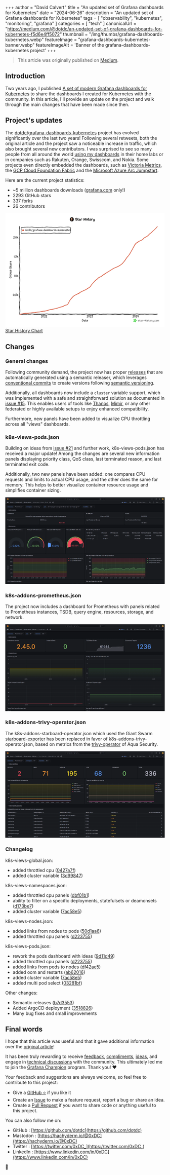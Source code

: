+++
author = "David Calvert"
title = "An updated set of Grafana dashboards for Kubernetes"
date = "2024-06-26"
description = "An updated set of Grafana dashboards for Kubernetes"
tags = [
    "observability", "kubernetes", "monitoring", "grafana"
]
categories = [
    "tech"
]
canonicalUrl = "https://medium.com/@dotdc/an-updated-set-of-grafana-dashboards-for-kubernetes-f5d6e4ff5072"
thumbnail = "/img/thumbs/grafana-dashboards-kubernetes.webp"
featureImage = "grafana-dashboards-kubernetes-banner.webp"
featureImageAlt = 'Banner of the grafana-dashboards-kubernetes project'
+++

> This article was originally published on [Medium](https://medium.com/@dotdc/an-updated-set-of-grafana-dashboards-for-kubernetes-f5d6e4ff5072).

<!--more-->

## Introduction

Two years ago, I published [A set of modern Grafana dashboards for Kubernetes](https://0xdc.me/blog/a-set-of-modern-grafana-dashboards-for-kubernetes/) to share the dashboards I created for Kubernetes with the community. In this article, I'll provide an update on the project and walk through the main changes that have been made since then.

## Project's updates

The [dotdc/grafana-dashboards-kubernetes](https://github.com/dotdc/grafana-dashboards-kubernetes) project has evolved significantly over the last two years! Following several retweets, both the original article and the project saw a noticeable increase in traffic, which also brought several new contributors. I was surprised to see so many people from all around the world [using my dashboards](https://github.com/search?q=dotdc%2Fgrafana-dashboards-kubernetes&type=code) in their home labs or in companies such as Rakuten, Orange, Swisscom, and Nokia. Some projects even directly embedded the dashboards, such as [Victoria Metrics](https://github.com/VictoriaMetrics/helm-charts/blob/master/charts/victoria-metrics-k8s-stack/hack/sync_grafana_dashboards.py#L48), the [GCP Cloud Foundation Fabric](https://github.com/GoogleCloudPlatform/cloud-foundation-fabric/tree/master/blueprints/gke/autopilot/bundle/monitoring/dashboards) and the [Microsoft Azure Arc Jumpstart](https://github.com/microsoft/azure_arc/blob/main/azure_jumpstart_ag/artifacts/monitoring/grafana-cluster-global.json).

Here are the current project statistics:

- ~5 million dashboards downloads ([grafana.com](https://grafana.com/grafana/dashboards/?plcmt=top-nav&cta=downloads&search=dotdc) only!)
- 2293 GitHub stars
- 337 forks
- 26 contributors

![](star-history.webp)
[Star History Chart](https://star-history.com/#dotdc/grafana-dashboards-kubernetes)

## Changes

### General changes

Following community demand, the project now has proper [releases](https://github.com/dotdc/grafana-dashboards-kubernetes/releases) that are automatically generated using a semantic releaser, which leverages [conventional commits](https://www.conventionalcommits.org/en/v1.0.0/) to create versions following [semantic versioning](https://semver.org).

Additionally, all dashboards now include a `cluster` variable support, which was implemented with a safe and straightforward solution as documented in [issue #15](https://github.com/dotdc/grafana-dashboards-kubernetes/issues/15).
This enables users of tools like [Thanos](https://github.com/thanos-io/thanos), [Mimir](https://github.com/grafana/mimir), or any other federated or highly available setups to enjoy enhanced compatibility.

Furthermore, new panels have been added to visualize CPU throttling across all "views" dashboards.

### k8s-views-pods.json

Building on ideas from [issue #21](https://github.com/dotdc/grafana-dashboards-kubernetes/issues/21) and further work, k8s-views-pods.json has received a major update! Among the changes are several new information panels displaying priority class, QoS class, last terminated reason, and last terminated exit code.

Additionally, two new panels have been added: one compares CPU requests and limits to actual CPU usage, and the other does the same for memory. This helps to better visualize container resource usage and simplifies container sizing.

![Screenshot: updated k8s-views-pods.json](k8s-views-pods.webp "Screenshot: updated k8s-views-pods.json")

### k8s-addons-prometheus.json

The project now includes a dashboard for Prometheus with panels related to Prometheus instances, TSDB, query engine, resources, storage, and network.

![Screenshot: k8s-addons-prometheus.json](k8s-addons-prometheus.webp "Screenshot: k8s-addons-prometheus.json")

### k8s-addons-trivy-operator.json

The k8s-addons-starboard-operator.json which used the Giant Swarm [starboard-exporter](https://github.com/giantswarm/starboard-exporter) has been replaced in favor of  k8s-addons-trivy-operator.json, based on metrics from the [trivy-operator](https://github.com/aquasecurity/trivy-operator) of Aqua Security.

![Screenshot: k8s-addons-trivy-operator.json](k8s-addons-trivy-operator.webp "Screenshot: k8s-addons-trivy-operator.json")

### Changelog

k8s-views-global.json:

- added throttled cpu ([0427a7f](https://github.com/dotdc/grafana-dashboards-kubernetes/commit/0427a7f1881c10c200173501170c38bac2ba926b))
- added cluster variable ([3d99847](https://github.com/dotdc/grafana-dashboards-kubernetes/commit/3d998472b5ccd9ddcde72e080c9c323be496a752))

k8s-views-namespaces.json:

- added throttled cpu panels ([dbf01b1](https://github.com/dotdc/grafana-dashboards-kubernetes/commit/dbf01b17628642bda8e02bf9283f95ca2363f79b))
- ability to filter on a specific deployments, statefulsets or deamonsets ([d173be7](https://github.com/dotdc/grafana-dashboards-kubernetes/commit/d173be73556bc98dc46950aebb2995fdde61be89))
- added cluster variable ([7ac58e5](https://github.com/dotdc/grafana-dashboards-kubernetes/commit/7ac58e53a4a0c2380a504cd233ead36977d18cc2))

k8s-views-nodes.json:

- added links from nodes to pods ([50d1aa6](https://github.com/dotdc/grafana-dashboards-kubernetes/commit/50d1aa6d0c1cffacffdb126b891ab8074af70d9f))
- added throttled cpu panels ([d223755](https://github.com/dotdc/grafana-dashboards-kubernetes/commit/d223755205136267557aef67702579c98ba72dd9))

k8s-views-pods.json:

- rework the pods dashboard with ideas ([9d11d49](https://github.com/dotdc/grafana-dashboards-kubernetes/commit/9d11d498a61fc4155deb7fa35eddcb1554c84e80))
- added throttled cpu panels ([d223755](https://github.com/dotdc/grafana-dashboards-kubernetes/commit/d223755205136267557aef67702579c98ba72dd9))
- added links from pods to nodes ([df42ae5](https://github.com/dotdc/grafana-dashboards-kubernetes/commit/df42ae511ca17e5667459d5f3bfdd1abed104676))
- added oom and restarts ([ab62016](https://github.com/dotdc/grafana-dashboards-kubernetes/commit/ab6201685e2309b368ab1876a94c84c4f316fb17))
- added cluster variable ([7ac58e5](https://github.com/dotdc/grafana-dashboards-kubernetes/commit/7ac58e53a4a0c2380a504cd233ead36977d18cc2))
- added multi pod select ([03281bf](https://github.com/dotdc/grafana-dashboards-kubernetes/commit/03281bf6b40cdfdf669f7b0090ea4e30302c28eb))

Other changes:

- Semantic releases ([b7d3553](https://github.com/dotdc/grafana-dashboards-kubernetes/commit/b7d3553a34b3742db92cb37b1b094ad1cf2129c6))
- Added ArgoCD deployment ([3518826](https://github.com/dotdc/grafana-dashboards-kubernetes/commit/35188264afcf3684d9aa1b19ffadefeb2373e4c4))
- Many bug fixes and small improvements

## Final words

I hope that this article was useful and that it gave additional information over the [original article](https://0xdc.me/blog/a-set-of-modern-grafana-dashboards-for-kubernetes/)!

It has been truly rewarding to receive [feedback](https://github.com/dotdc/grafana-dashboards-kubernetes/issues?q=is%3Aissue+is%3Aclosed), [compliments](https://www.reddit.com/r/kubernetes/comments/1ctwivj/comment/l4f13xy/?utm_source=share&utm_medium=web3x&utm_name=web3xcss&utm_term=1&utm_content=share_button), [ideas](https://github.com/dotdc/grafana-dashboards-kubernetes/issues/107), and engage in [technical discussions](https://github.com/dotdc/grafana-dashboards-kubernetes/issues/80) with the community. This ultimately led me to join the [Grafana Champion](https://grafana.com/community/champions/) program. Thank you! ❤️

Your feedback and suggestions are always welcome, so feel free to contribute to this project:

- Give a [GitHub ⭐](https://github.com/dotdc/grafana-dashboards-kubernetes/stargazers) if you like it
- Create an [Issue](https://github.com/dotdc/grafana-dashboards-kubernetes/issues) to make a feature request, report a bug or share an idea.
- Create a [Pull Request](https://github.com/dotdc/grafana-dashboards-kubernetes/pulls) if you want to share code or anything useful to this project.

You can also follow me on:

- GitHub : [https://github.com/dotdc](https://github.com/dotdc)
- Mastodon : [https://hachyderm.io/@0xDC](https://hachyderm.io/@0xDC)
- Twitter : [https://twitter.com/0xDC_](https://twitter.com/0xDC_)
- LinkedIn : [https://www.linkedin.com/in/0xDC](https://www.linkedin.com/in/0xDC)

👋
